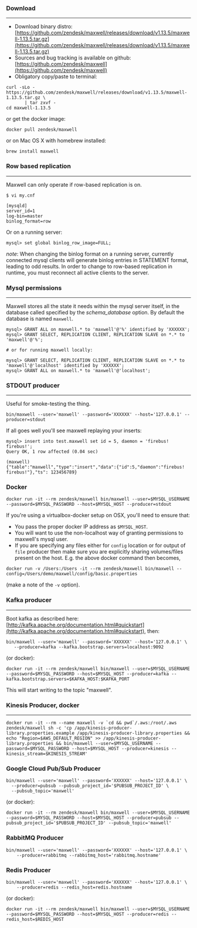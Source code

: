 ### Download
***
- Download binary distro: [https://github.com/zendesk/maxwell/releases/download/v1.13.5/maxwell-1.13.5.tar.gz](https://github.com/zendesk/maxwell/releases/download/v1.13.5/maxwell-1.13.5.tar.gz)
- Sources and bug tracking is available on github: [https://github.com/zendesk/maxwell](https://github.com/zendesk/maxwell)
- Obligatory copy/paste to terminal:

```
curl -sLo - https://github.com/zendesk/maxwell/releases/download/v1.13.5/maxwell-1.13.5.tar.gz \
       | tar zxvf -
cd maxwell-1.13.5
```

or get the docker image:

```
docker pull zendesk/maxwell
```  

or on Mac OS X with homebrew installed:

```
brew install maxwell
```  

### Row based replication
***
Maxwell can only operate if row-based replication is on.

```
$ vi my.cnf

[mysqld]
server_id=1
log-bin=master
binlog_format=row
```

Or on a running server:

```
mysql> set global binlog_row_image=FULL;
```

*note*: When changing the binlog format on a running server, currently connected mysql clients will generate binlog entries in STATEMENT format, leading
to odd results.  In order to change to row-based replication in runtime, you must reconnect all active clients to the server.

### Mysql permissions
***
Maxwell stores all the state it needs within the mysql server itself, in the database called specified by the _schema_database_ option. By default the database is named `maxwell`.
```
mysql> GRANT ALL on maxwell.* to 'maxwell'@'%' identified by 'XXXXXX';
mysql> GRANT SELECT, REPLICATION CLIENT, REPLICATION SLAVE on *.* to 'maxwell'@'%';

# or for running maxwell locally:

mysql> GRANT SELECT, REPLICATION CLIENT, REPLICATION SLAVE on *.* to 'maxwell'@'localhost' identified by 'XXXXXX';
mysql> GRANT ALL on maxwell.* to 'maxwell'@'localhost';

```

### STDOUT producer
***
Useful for smoke-testing the thing.

```
bin/maxwell --user='maxwell' --password='XXXXXX' --host='127.0.0.1' --producer=stdout
```

If all goes well you'll see maxwell replaying your inserts:
```
mysql> insert into test.maxwell set id = 5, daemon = 'firebus!  firebus!';
Query OK, 1 row affected (0.04 sec)

(maxwell)
{"table":"maxwell","type":"insert","data":{"id":5,"daemon":"firebus!  firebus!"},"ts": 123456789}
```

### Docker

```
docker run -it --rm zendesk/maxwell bin/maxwell --user=$MYSQL_USERNAME --password=$MYSQL_PASSWORD --host=$MYSQL_HOST --producer=stdout
```

If you're using a virtualbox-docker setup on OSX, you'll need to ensure that:

- You pass the proper docker IP address as `$MYSQL_HOST`.
- You will want to use the non-localhost way of granting permissions to
  maxwell's mysql user.
- If you are specifying any files either for `config` location or for output of
  `file` producer then make sure you are explicitly sharing volumes/files
  present on the host. E.g. the above docker command then becomes,

```
docker run -v /Users:/Users -it --rm zendesk/maxwell bin/maxwell --config=/Users/demo/maxwell/config/basic.properties
```

(make a note of the `-v` option).

### Kafka producer
***
Boot kafka as described here:  [http://kafka.apache.org/documentation.html#quickstart](http://kafka.apache.org/documentation.html#quickstart), then:

```
bin/maxwell --user='maxwell' --password='XXXXXX' --host='127.0.0.1' \
   --producer=kafka --kafka.bootstrap.servers=localhost:9092
```

(or docker):

```
docker run -it --rm zendesk/maxwell bin/maxwell --user=$MYSQL_USERNAME --password=$MYSQL_PASSWORD --host=$MYSQL_HOST --producer=kafka --kafka.bootstrap.servers=$KAFKA_HOST:$KAFKA_PORT
```

This will start writing to the topic "maxwell".


### Kinesis Producer, docker
***

```
docker run -it --rm --name maxwell -v `cd && pwd`/.aws:/root/.aws zendesk/maxwell sh -c 'cp /app/kinesis-producer-library.properties.example /app/kinesis-producer-library.properties && echo "Region=$AWS_DEFAULT_REGION" >> /app/kinesis-producer-library.properties && bin/maxwell --user=$MYSQL_USERNAME --password=$MYSQL_PASSWORD --host=$MYSQL_HOST --producer=kinesis --kinesis_stream=$KINESIS_STREAM'
```

### Google Cloud Pub/Sub Producer

```
bin/maxwell --user='maxwell' --password='XXXXXX' --host='127.0.0.1' \
  --producer=pubsub --pubsub_project_id='$PUBSUB_PROJECT_ID' \
  --pubsub_topic='maxwell'
```

(or docker):

```
docker run -it --rm zendesk/maxwell bin/maxwell --user=$MYSQL_USERNAME --password=$MYSQL_PASSWORD --host=$MYSQL_HOST --producer=pubsub --pubsub_project_id='$PUBSUB_PROJECT_ID' --pubsub_topic='maxwell'
```

### RabbitMQ Producer

```
bin/maxwell --user='maxwell' --password='XXXXXX' --host='127.0.0.1' \
    --producer=rabbitmq --rabbitmq_host='rabbitmq.hostname'
```

### Redis Producer

```
bin/maxwell --user='maxwell' --password='XXXXXX' --host='127.0.0.1' \
    --producer=redis --redis_host=redis.hostname
```

(or docker):

```
docker run -it --rm zendesk/maxwell bin/maxwell --user=$MYSQL_USERNAME --password=$MYSQL_PASSWORD --host=$MYSQL_HOST --producer=redis --redis_host=$REDIS_HOST
```

